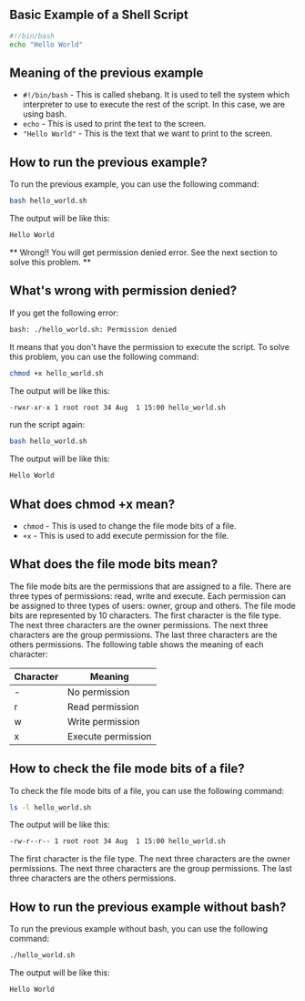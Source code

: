## Basic Example of a Shell Script
```bash
#!/bin/bash
echo "Hello World"
```
## Meaning of the previous example
* `#!/bin/bash` - This is called shebang. It is used to tell the system which interpreter to use to execute the rest of the script. In this case, we are using bash.
* `echo` - This is used to print the text to the screen.
* `"Hello World"` - This is the text that we want to print to the screen.

## How to run the previous example?
To run the previous example, you can use the following command:
```bash
bash hello_world.sh
```
The output will be like this:
```bash
Hello World
```
** Wrong!! You will get permission denied error. See the next section to solve this problem. **


## What's wrong with permission denied?
If you get the following error:
```bash
bash: ./hello_world.sh: Permission denied
```
It means that you don't have the permission to execute the script. To solve this problem, you can use the following command:
```bash
chmod +x hello_world.sh
```
The output will be like this:
```bash
-rwxr-xr-x 1 root root 34 Aug  1 15:00 hello_world.sh
```
run the script again:
```bash
bash hello_world.sh
```
The output will be like this:
```bash
Hello World
```

## What does chmod +x mean?
* `chmod` - This is used to change the file mode bits of a file.
* `+x` - This is used to add execute permission for the file.

## What does the file mode bits mean?
The file mode bits are the permissions that are assigned to a file. There are three types of permissions: read, write and execute. Each permission can be assigned to three types of users: owner, group and others. The file mode bits are represented by 10 characters. The first character is the file type. The next three characters are the owner permissions. The next three characters are the group permissions. The last three characters are the others permissions. The following table shows the meaning of each character:

| Character | Meaning |
| --------- | ------- |
| - | No permission |
| r | Read permission |
| w | Write permission |
| x | Execute permission |

## How to check the file mode bits of a file?
To check the file mode bits of a file, you can use the following command:
```bash
ls -l hello_world.sh
```
The output will be like this:
```bash
-rw-r--r-- 1 root root 34 Aug  1 15:00 hello_world.sh
```
The first character is the file type. The next three characters are the owner permissions. The next three characters are the group permissions. The last three characters are the others permissions.



## How to run the previous example without bash?
To run the previous example without bash, you can use the following command:
```bash
./hello_world.sh
```
The output will be like this:
```bash
Hello World
```
